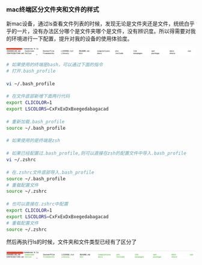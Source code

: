 ### mac终端区分文件夹和文件的样式

新mac设备，通过ls查看文件列表的时候，发现无论是文件夹还是文件，统统白乎乎的一片，没有办法区分哪个是文件夹哪个是文件，没有辨识度。所以得需要对我的环境进行一下配置，提升对我的设备的使用体验度。

<img src="./images/i13.png" width="600" />

```bash
# 如果使用的终端是bash，可以通过下面的指令
# 打开.bash_profile

vi ~/.bash_profile

# 在文件底部新增下面两行代码
export CLICOLOR=1
export LSCOLORS=CxFxExDxBxegedabagacad

# 重新加载.bash_profile
source ~/.bash_profile

# 如果使用的是终端是zsh

# 如果已经配置过.bash_profile,则可以直接在zsh的配置文件中导入.bash_profile
vi ~/.zshrc

# 在.zshrc文件底部导入.bash_profile
source ~/.bash_profile
# 重载配置文件
source ~/.zshrc

# 也可以直接在.zshrc中配置
export CLICOLOR=1
export LSCOLORS=CxFxExDxBxegedabagacad
# 重载配置文件
source ~/.zshrc
```

然后再执行ls的时候，文件夹和文件类型已经有了区分了

<img src="./images/i14.png" width="600" />